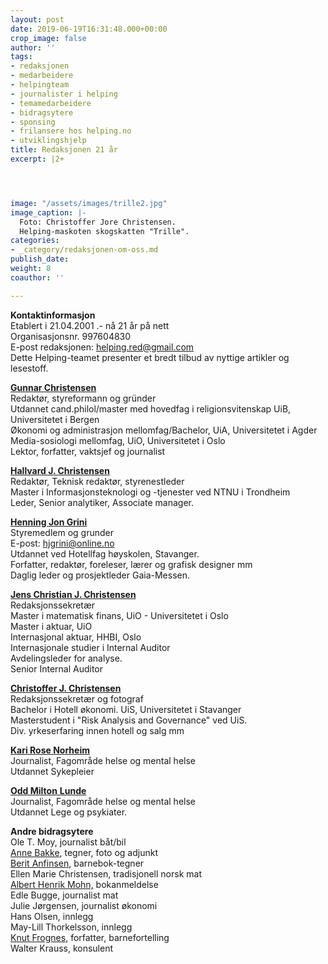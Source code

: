 ```yaml
---
layout: post
date: 2019-06-19T16:31:48.000+00:00
crop_image: false
author: ''
tags:
- redaksjonen
- medarbeidere
- helpingteam
- journalister i helping
- temamedarbeidere
- bidragsytere
- sponsing
- frilansere hos helping.no
- utviklingshjelp
title: Redaksjonen 21 år
excerpt: |2+




image: "/assets/images/trille2.jpg"
image_caption: |-
  Foto: Christoffer Jore Christensen.
  Helping-maskoten skogskatten "Trille".
categories:
- _category/redaksjonen-om-oss.md
publish_date: 
weight: 8
coauthor: ''

---
```

**Kontaktinformasjon**  
Etablert i 21.04.2001 .- nå 21 år på nett  
Organisasjonsnr. 997604830  
E-post redaksjonen: helping.red@gmail.com  
Dette Helping-teamet presenter et bredt tilbud av nyttige artikler og lesestoff.

[**Gunnar Christensen**](https://helping.no/author/gunnar-christensen)  
Redaktør, styreformann og gründer  
Utdannet cand.philol/master med hovedfag i religionsvitenskap UiB, Universitetet i Bergen  
Økonomi og administrasjon mellomfag/Bachelor, UiA, Universitetet i Agder  
Media-sosiologi mellomfag, UiO, Universitetet i Oslo  
Lektor, forfatter, vaktsjef og journalist

[**Hallvard J. Christensen**](https://helping.no/author/hallvard-j-christensen)  
Redaktør, Teknisk redaktør, styrenestleder  
Master i Informasjonsteknologi og -tjenester ved NTNU i Trondheim  
Leder, Senior analytiker, Associate manager.

[**Henning Jon Grini**](https://helping.no/author/henning-j-grini)  
Styremedlem og grunder  
E-post: [hjgrini@online.no](mailto:hjgrini@online.no)  
Utdannet ved Hotellfag høyskolen, Stavanger.  
Forfatter, redaktør, foreleser, lærer og grafisk designer mm  
Daglig leder og prosjektleder Gaia-Messen.

[**Jens Christian J. Christensen**](https://helping.no/author/jens-christian-jore-christensen)  
Redaksjonssekretær  
Master i matematisk finans, UiO - Universitetet i Oslo  
Master i aktuar, UiO  
Internasjonal aktuar, HHBI, Oslo  
Internasjonale studier i Internal Auditor  
Avdelingsleder for analyse.  
Senior Internal Auditor

[**Christoffer J. Christensen**](https://helping.no/author/christoffer-jore-christensen)  
Redaksjonssekretær og fotograf  
Bachelor i Hotell økonomi. UiS, Universitetet i Stavanger  
Masterstudent i "Risk Analysis and Governance" ved UiS.  
Div. yrkeserfaring innen hotell og salg mm

[**Kari Rose Norheim**](https://helping.no/author/kari-rose-norheim)  
Journalist, Fagområde helse og mental helse  
Utdannet Sykepleier

[**Odd Milton** **Lunde**](https://helping.no/author/odd-m-lunde)  
Journalist, Fagområde helse og mental helse  
Utdannet Lege og psykiater.

**Andre bidragsytere**  
Ole T. Moy, journalist båt/bil  
[Anne Bakke](https://helping.no/author/anne-bakke "https://helping.no/author/anne-bakke"), tegner, foto og adjunkt  
[Berit Anfinsen](https://helping.no/aima), barnebok-tegner  
Ellen Marie Christensen, tradisjonell norsk mat  
[Albert Henrik Mohn,](https://helping.no/author/albert-henrik-mohn) bokanmeldelse  
Edle Bugge, journalist mat  
Julie Jørgensen, journalist økonomi  
Hans Olsen, innlegg  
May-Lill Thorkelsson, innlegg  
[Knut Frognes](https://helping.no/lenny-rømmer), forfatter, barnefortelling  
Walter Krauss, konsulent